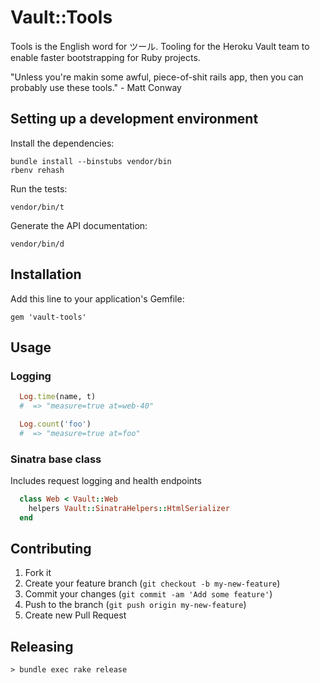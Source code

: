 # Vault::Tools

Tools is the English word for ツール.  Tooling for the Heroku Vault
team to enable faster bootstrapping for Ruby projects.

"Unless you're makin some awful, piece-of-shit rails app, then you can probably use these tools." - Matt Conway

## Setting up a development environment

Install the dependencies:

    bundle install --binstubs vendor/bin
    rbenv rehash

Run the tests:

    vendor/bin/t

Generate the API documentation:

    vendor/bin/d


## Installation

Add this line to your application's Gemfile:

    gem 'vault-tools'


## Usage

### Logging

```ruby
  Log.time(name, t)
  #  => "measure=true at=web-40"

  Log.count('foo')
  #  => "measure=true at=foo"
```

### Sinatra base class

Includes request logging and health endpoints

```ruby
  class Web < Vault::Web
    helpers Vault::SinatraHelpers::HtmlSerializer
  end
```

## Contributing

1. Fork it
2. Create your feature branch (`git checkout -b my-new-feature`)
3. Commit your changes (`git commit -am 'Add some feature'`)
4. Push to the branch (`git push origin my-new-feature`)
5. Create new Pull Request

## Releasing

    > bundle exec rake release
